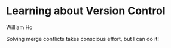 # Learning about Version Control

William Ho

Solving merge conflicts takes conscious effort, but I can do it!